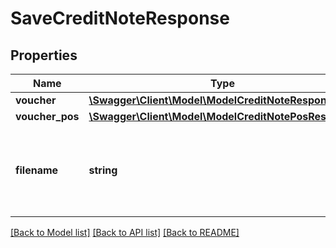 # SaveCreditNoteResponse

## Properties
Name | Type | Description | Notes
------------ | ------------- | ------------- | -------------
**voucher** | [**\Swagger\Client\Model\ModelCreditNoteResponse**](ModelCreditNoteResponse.md) |  | [optional] 
**voucher_pos** | [**\Swagger\Client\Model\ModelCreditNotePosResponse**](ModelCreditNotePosResponse.md) |  | [optional] 
**filename** | **string** | Filename of a previously upload file which should be attached. | [optional] 

[[Back to Model list]](../../README.md#documentation-for-models) [[Back to API list]](../../README.md#documentation-for-api-endpoints) [[Back to README]](../../README.md)

